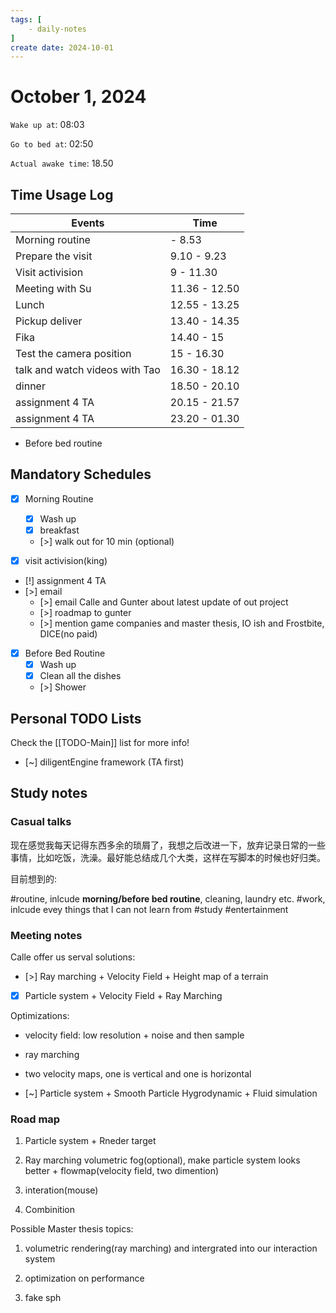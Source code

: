 ```yaml
---
tags: [
    - daily-notes
]
create date: 2024-10-01
---
```


# October 1, 2024

`Wake up at`: 08:03

`Go to bed at`:  02:50

`Actual awake time`: 18.50

## Time Usage Log

| Events                         | Time          |
|--------------------------------|---------------|
| Morning routine                | - 8.53        |
| Prepare the visit              | 9.10 - 9.23   |
| Visit activision               | 9 - 11.30     |
| Meeting with Su                | 11.36 - 12.50 |
| Lunch                          | 12.55 - 13.25 |
| Pickup deliver                 | 13.40 - 14.35 |
| Fika                           | 14.40 - 15    |
| Test the camera position       | 15 - 16.30    |
| talk and watch videos with Tao | 16.30 - 18.12 |
| dinner                         | 18.50 - 20.10 |
| assignment 4 TA                | 20.15 - 21.57 |
| assignment 4 TA                | 23.20 - 01.30 |

- Before bed routine

## Mandatory Schedules

- [x] Morning Routine 
    - [x] Wash up
    - [x] breakfast
    - [>] walk out for 10 min (optional)

- [x] visit activision(king)
- [!] assignment 4 TA
- [>] email
    - [>] email Calle and Gunter about latest update of out project
    - [>] roadmap to gunter
    - [>] mention game companies and master thesis, IO ish and Frostbite, DICE(no paid)

- [x] Before Bed Routine
    - [x] Wash up
    - [x] Clean all the dishes
    - [>] Shower
    
## Personal TODO Lists

Check the [[TODO-Main]] list for more info!

- [~] diligentEngine framework (TA first)

## Study notes

### Casual talks

现在感觉我每天记得东西多余的琐屑了，我想之后改进一下，放弃记录日常的一些事情，比如吃饭，洗澡。最好能总结成几个大类，这样在写脚本的时候也好归类。

目前想到的:

#routine, inlcude **morning/before bed routine**, cleaning, laundry etc.
#work, inlcude evey things that I can not learn from
#study
#entertainment

### Meeting notes

Calle offer us serval solutions:

- [>] Ray marching + Velocity Field + Height map of a terrain

- [x] Particle system + Velocity Field + Ray Marching

Optimizations:

- velocity field: low resolution + noise and then sample
- ray marching
- two velocity maps, one is vertical and one is horizontal

- [~] Particle system + Smooth Particle Hygrodynamic + Fluid simulation

### Road map

1. Particle system + Rneder target

2. Ray marching volumetric fog(optional), make particle system looks better + flowmap(velocity field, two dimention)

3. interation(mouse)

3. Combinition

Possible Master thesis topics:

1. volumetric rendering(ray marching) and intergrated into our interaction system

2. optimization on performance

3. fake sph




